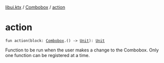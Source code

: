 [libui.ktx](../index.md) / [Combobox](index.md) / [action](./action.md)

# action

`fun action(block: `[`Combobox`](index.md)`.() -> `[`Unit`](https://kotlinlang.org/api/latest/jvm/stdlib/kotlin/-unit/index.html)`): `[`Unit`](https://kotlinlang.org/api/latest/jvm/stdlib/kotlin/-unit/index.html)

Function to be run when the user makes a change to the Combobox.
Only one function can be registered at a time.

